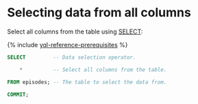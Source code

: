 # Selecting data from all columns

Select all columns from the table using [SELECT](../reference/syntax/select.md):

{% include [yql-reference-prerequisites](_includes/yql_tutorial_prerequisites.md) %}

```sql
SELECT         -- Data selection operator.

    *          -- Select all columns from the table.

FROM episodes; -- The table to select the data from.

COMMIT;
```

